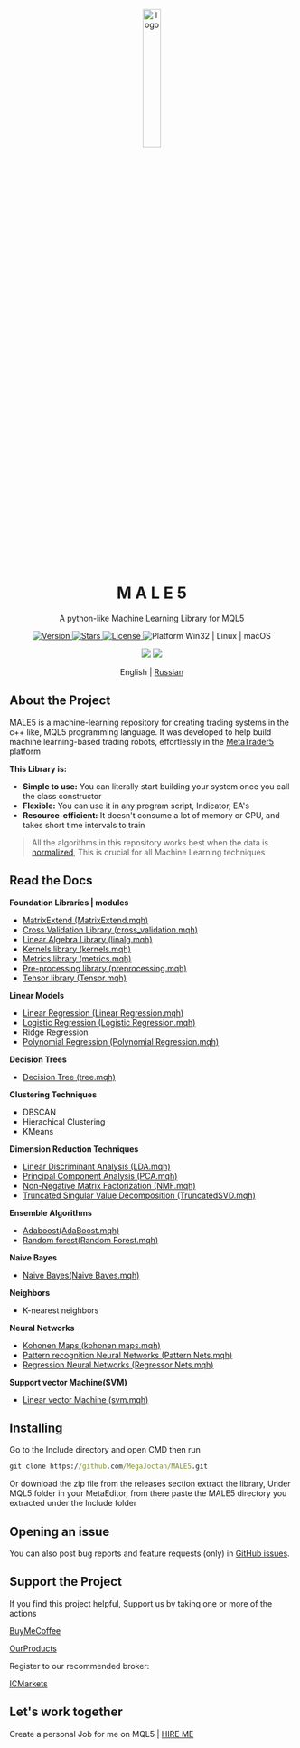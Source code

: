 <p align="center">
  <img width="25%" align="center" src="https://github.com/MegaJoctan/MALE5/assets/65341461/5a903238-921d-4f09-8e27-1847d4052af3" alt="logo">
</p>
<h1 align="center">
  M A L E 5
</h1>
<p align="center">
 A python-like Machine Learning Library for MQL5
</p>

<p align="center">
  <a href="https://github.com/MegaJoctan/MALE5/releases" target="_blank">
    <img src="https://img.shields.io/github/v/release/MegaJoctan/MALE5?color=%2334D058&label=Version" alt="Version">
  </a>

  <a href="https://github.com/MegaJoctan/MALE5/stargazers">
    <img src="https://img.shields.io/github/stars/MegaJoctan/MALE5?color=brightgreen&label=Stars" alt="Stars"/>
  </a>

  <a href="https://github.com/MegaJoctan/MALE5/blob/main/LICENSE">
    <img src="https://img.shields.io/github/license/MegaJoctan/MALE5?color=blue" alt="License"/>
  </a>

  <a>
    <img src="https://img.shields.io/badge/Platform-Win32%20|%20Linux%20|%20macOS-blue?color=blue" alt="Platform Win32 | Linux | macOS"/>
  </a>

</p>

<p align="center">
  <a href="https://discord.gg/2qgcadfgrx" style="text-decoration:none">
    <img src="https://img.shields.io/badge/Discord-%237289DA?style=flat&logo=discord"/>
  </a>
  <a href="https://t.me/fxalgebra_discussion" style="text-decoration:none">
    <img src="https://img.shields.io/badge/Telegram-%232CA5E0?style=flat&logo=telegram"/>
  </a>
</p>

<p align="center">
English | <a href="README_russian.md">Russian</a> 
</p>

## About the Project

MALE5 is a machine-learning repository for creating trading systems in the c++ like, MQL5 programming language.
It was developed to help build machine learning-based trading robots, effortlessly in the [MetaTrader5](https://www.metatrader5.com/en/automated-trading/metaeditor) platform

**This Library is:**

-   **Simple to use:** You can literally start building your system once you call the class constructor
-   **Flexible:** You can use it in any program script, Indicator, EA's
-   **Resource-efficient:** It doesn't consume a lot of memory or CPU, and takes short time intervals to train

> All the algorithms in this repository works best when the data is [normalized](https://github.com/MegaJoctan/MALE5/wiki/Pre-processing-library#preprocessingmqh-mql5-normalization-techniques), This is crucial for all Machine Learning techniques

## Read the Docs
**Foundation Libraries | modules**
* [MatrixExtend (MatrixExtend.mqh)](https://github.com/MegaJoctan/MALE5/wiki#matrixextendmatrixextendmqh)
* [Cross Validation Library (cross_validation.mqh)](https://github.com/MegaJoctan/MALE5/wiki/Cross-Validation-Library)
* [Linear Algebra Library (linalg.mqh)](https://github.com/MegaJoctan/MALE5/wiki/Linear-Algebra-Library)
* [Kernels library (kernels.mqh)](https://github.com/MegaJoctan/MALE5/wiki/Kernels-Library)
* [Metrics library (metrics.mqh)](https://github.com/MegaJoctan/MALE5/wiki/Metrics-library)
* [Pre-processing library (preprocessing.mqh)](https://github.com/MegaJoctan/MALE5/wiki/Pre-processing-library)
* [Tensor library (Tensor.mqh)](https://github.com/MegaJoctan/MALE5/wiki/Tensor-Library)

**Linear Models**
* [Linear Regression (Linear Regression.mqh)](https://github.com/MegaJoctan/MALE5/tree/master/Linear%20Models#theory-overview-linear-regression)
* [Logistic Regression (Logistic Regression.mqh)](https://github.com/MegaJoctan/MALE5/tree/master/Linear%20Models#clogisticregression-class-logistic-regression)
* Ridge Regression
* [Polynomial Regression (Polynomial Regression.mqh)](https://github.com/MegaJoctan/MALE5/tree/master/Linear%20Models#cpolynomialregression-class-polynomial-regression)

**Decision Trees**
* [Decision Tree (tree.mqh)](https://github.com/MegaJoctan/MALE5/tree/master/Decision%20Tree#decision-trees-in-mql5-classification-and-regression)

**Clustering Techniques**
* DBSCAN
* Hierachical Clustering
* KMeans

**Dimension Reduction Techniques**
* [Linear Discriminant Analysis (LDA.mqh)](https://github.com/MegaJoctan/MALE5/tree/master/Dimensionality%20Reduction#linear-discriminant-analysis-lda)
* [Principal Component Analysis (PCA.mqh)](https://github.com/MegaJoctan/MALE5/tree/master/Dimensionality%20Reduction#principal-component-analysis-pca)
* [Non-Negative Matrix Factorization (NMF.mqh)](https://github.com/MegaJoctan/MALE5/tree/master/Dimensionality%20Reduction#non-negative-matrix-factorization-nmf)
* [Truncated Singular Value Decomposition (TruncatedSVD.mqh)](https://github.com/MegaJoctan/MALE5/tree/master/Dimensionality%20Reduction#truncated-singular-value-decomposition-truncated-svd)

**Ensemble Algorithms**
* [Adaboost(AdaBoost.mqh)](https://github.com/MegaJoctan/MALE5/tree/master/Ensemble#adaboost-ensemble-learning)
* [Random forest(Random Forest.mqh)](https://github.com/MegaJoctan/MALE5/tree/master/Ensemble#random-forest-classification-and-regression)

**Naive Bayes**
* [Naive Bayes(Naive Bayes.mqh)](https://github.com/MegaJoctan/MALE5/tree/master/Naive%20Bayes#naive-bayes-classifier)

**Neighbors**
* K-nearest neighbors

**Neural Networks**
* [Kohonen Maps (kohonen maps.mqh)](https://github.com/MegaJoctan/MALE5/tree/master/Neural%20Networks#kohonen-maps-self-organizing-maps)
* [Pattern recognition Neural Networks (Pattern Nets.mqh)](https://github.com/MegaJoctan/MALE5/tree/master/Neural%20Networks#pattern-recognition-neural-network)
* [Regression Neural Networks (Regressor Nets.mqh)](https://github.com/MegaJoctan/MALE5/tree/master/Neural%20Networks#regression-neural-network)

**Support vector Machine(SVM)**
* [Linear vector Machine (svm.mqh)](https://github.com/MegaJoctan/MALE5/tree/master/SVM#linear-support-vector-machine-svm)


## Installing 

Go to the Include directory and open CMD then run
``` cmd  
git clone https://github.com/MegaJoctan/MALE5.git
```
Or download the zip file from the releases section extract the library, Under MQL5 folder in your MetaEditor, from there paste the MALE5 directory you extracted under the Include folder

## Opening an issue
You can also post bug reports and feature requests (only) in [GitHub issues](https://github.com/MegaJoctan/MALE5/issues).

## Support the Project
If you find this project helpful, Support us by taking one or more of the actions

[BuyMeCoffee](https://www.buymeacoffee.com/omegajoctan)

[OurProducts](https://www.mql5.com/en/users/omegajoctan/seller)

Register to our recommended broker:

[ICMarkets](https://icmarkets.com/?camp=74639)

## Let's work together
Create a personal Job for me on MQL5 | [HIRE ME](https://www.mql5.com/en/job/new?prefered=omegajoctan)


